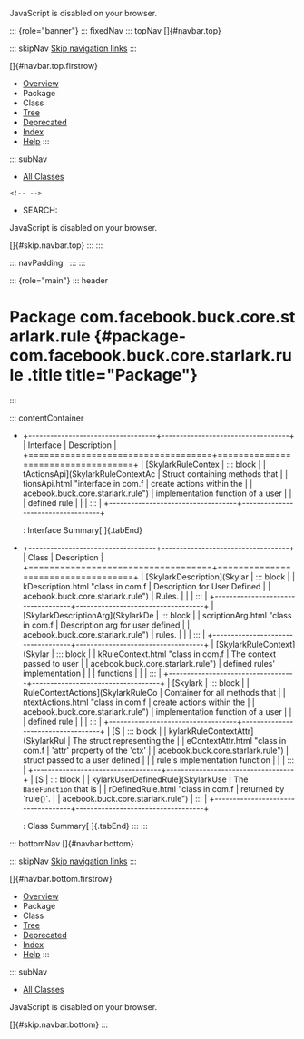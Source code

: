 <div>

JavaScript is disabled on your browser.

</div>

::: {role="banner"}
::: fixedNav
::: topNav
[]{#navbar.top}

::: skipNav
[Skip navigation links](#skip.navbar.top "Skip navigation links")
:::

[]{#navbar.top.firstrow}

-   [Overview](../../../../../../index.html)
-   Package
-   Class
-   [Tree](package-tree.html)
-   [Deprecated](../../../../../../deprecated-list.html)
-   [Index](../../../../../../index-all.html)
-   [Help](../../../../../../help-doc.html)
:::

::: subNav
-   [All Classes](../../../../../../allclasses.html)

```{=html}
<!-- -->
```
-   SEARCH:

<div>

<div>

JavaScript is disabled on your browser.

</div>

</div>

[]{#skip.navbar.top}
:::
:::

::: navPadding
 
:::
:::

::: {role="main"}
::: header
# Package com.facebook.buck.core.starlark.rule {#package-com.facebook.buck.core.starlark.rule .title title="Package"}
:::

::: contentContainer
-   +-----------------------------------+-----------------------------------+
    | Interface                         | Description                       |
    +===================================+===================================+
    | [SkylarkRuleContex                | ::: block                         |
    | tActionsApi](SkylarkRuleContextAc | Struct containing methods that    |
    | tionsApi.html "interface in com.f | create actions within the         |
    | acebook.buck.core.starlark.rule") | implementation function of a user |
    |                                   | defined rule                      |
    |                                   | :::                               |
    +-----------------------------------+-----------------------------------+

    : Interface Summary[ ]{.tabEnd}

-   +-----------------------------------+-----------------------------------+
    | Class                             | Description                       |
    +===================================+===================================+
    | [SkylarkDescription](Skylar       | ::: block                         |
    | kDescription.html "class in com.f | Description for User Defined      |
    | acebook.buck.core.starlark.rule") | Rules.                            |
    |                                   | :::                               |
    +-----------------------------------+-----------------------------------+
    | [SkylarkDescriptionArg](SkylarkDe | ::: block                         |
    | scriptionArg.html "class in com.f | Description arg for user defined  |
    | acebook.buck.core.starlark.rule") | rules.                            |
    |                                   | :::                               |
    +-----------------------------------+-----------------------------------+
    | [SkylarkRuleContext](Skylar       | ::: block                         |
    | kRuleContext.html "class in com.f | The context passed to user        |
    | acebook.buck.core.starlark.rule") | defined rules\' implementation    |
    |                                   | functions                         |
    |                                   | :::                               |
    +-----------------------------------+-----------------------------------+
    | [Skylark                          | ::: block                         |
    | RuleContextActions](SkylarkRuleCo | Container for all methods that    |
    | ntextActions.html "class in com.f | create actions within the         |
    | acebook.buck.core.starlark.rule") | implementation function of a user |
    |                                   | defined rule                      |
    |                                   | :::                               |
    +-----------------------------------+-----------------------------------+
    | [S                                | ::: block                         |
    | kylarkRuleContextAttr](SkylarkRul | The struct representing the       |
    | eContextAttr.html "class in com.f | \'attr\' property of the \'ctx\'  |
    | acebook.buck.core.starlark.rule") | struct passed to a user defined   |
    |                                   | rule\'s implementation function   |
    |                                   | :::                               |
    +-----------------------------------+-----------------------------------+
    | [S                                | ::: block                         |
    | kylarkUserDefinedRule](SkylarkUse | The `BaseFunction` that is        |
    | rDefinedRule.html "class in com.f | returned by \`rule()\`.           |
    | acebook.buck.core.starlark.rule") | :::                               |
    +-----------------------------------+-----------------------------------+

    : Class Summary[ ]{.tabEnd}
:::
:::

::: bottomNav
[]{#navbar.bottom}

::: skipNav
[Skip navigation links](#skip.navbar.bottom "Skip navigation links")
:::

[]{#navbar.bottom.firstrow}

-   [Overview](../../../../../../index.html)
-   Package
-   Class
-   [Tree](package-tree.html)
-   [Deprecated](../../../../../../deprecated-list.html)
-   [Index](../../../../../../index-all.html)
-   [Help](../../../../../../help-doc.html)
:::

::: subNav
-   [All Classes](../../../../../../allclasses.html)

<div>

<div>

JavaScript is disabled on your browser.

</div>

</div>

[]{#skip.navbar.bottom}
:::
